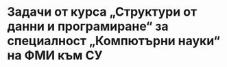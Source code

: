 # Задачи от курса „Структури от данни и програмиране“ за специалност „Компютърни науки“ на ФМИ към СУ
